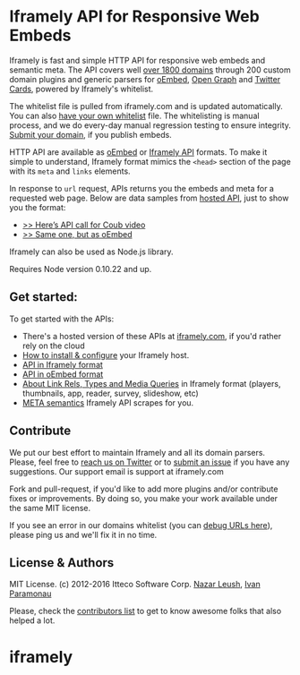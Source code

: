# Iframely API for Responsive Web Embeds

Iframely is fast and simple HTTP API for responsive web embeds and semantic meta. The API covers well [over 1800 domains](https://iframely.com/domains) through 200 custom domain plugins and generic parsers for [oEmbed](http://oembed.com/), [Open Graph](http://ogp.me/) and [Twitter Cards](https://dev.twitter.com/docs/cards), powered by Iframely's whitelist. 

The whitelist file is pulled from iframely.com and is updated automatically. You can also [have your own whitelist](https://iframely.com/docs/whitelist-format) file. The whitelisting is manual process, and we do every-day manual regression testing to ensure integrity. [Submit your domain](https://iframely.com/qa/request), if you publish embeds.

HTTP API are available as [oEmbed](https://iframely.com/docs/oembed-api) or [Iframely API](https://iframely.com/docs/iframely-api) formats. To make it simple to understand, Iframely format mimics the `<head>` section of the page with its `meta` and `links` elements.

In response to `url` request, APIs returns you the embeds and meta for a requested web page. Below are data samples from [hosted API](https://iframely.com), just to show you the format:

- [>> Here’s API call for Coub video](http://iframe.ly/ACcM3Y.json)
- [>> Same one, but as oEmbed](http://iframe.ly/ACcM3Y.oembed)

Iframely can also be used as Node.js library. 

Requires Node version 0.10.22 and up. 

## Get started:

To get started with the APIs: 

 - There's a hosted version of these APIs at [iframely.com](https://iframely.com), if you'd rather rely on the cloud
 - [How to install & configure](https://iframely.com/docs/host) your Iframely host.  
 - [API in Iframely format](https://iframely.com/docs/iframely-api)
 - [API in oEmbed format](https://iframely.com/docs/oembed-api)
 - [About Link Rels, Types and Media Queries](https://iframely.com/docs/links) in Iframely format (players, thumbnails, app, reader, survey, slideshow, etc)
 - [META semantics](https://iframely.com/docs/meta) Iframely API scrapes for you.



## Contribute

We put our best effort to maintain Iframely and all its domain parsers. Please, feel free to [reach us on Twitter](http://twitter.com/iframely) or to [submit an issue](https://github.com/itteco/iframely/issues) if you have any suggestions. Our support email is support at iframely.com

Fork and pull-request, if you'd like to add more plugins and/or contribute fixes or improvements. By doing so, you make your work available under the same MIT license.

If you see an error in our domains whitelist (you can [debug URLs here](http://iframely.com/debug)), please ping us and we'll fix it in no time.


## License & Authors

MIT License. (c) 2012-2016 Itteco Software Corp. [Nazar Leush](https://github.com/nleush), [Ivan Paramonau](https://twitter.com/iparamonau)

Please, check the [contributors list](https://github.com/itteco/iframely/graphs/contributors) to get to know awesome folks that also helped a lot.

# iframely
